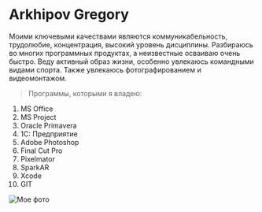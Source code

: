 # Arkhipov Gregory
Моими ключевыми качествами являются коммуникабельность, трудолюбие, концентрация, высокий уровень дисциплины. Разбираюсь во многих программных продуктах, а неизвестные осваиваю очень быстро. Веду активный образ жизни, особенно увлекаюсь командными видами спорта. Также увлекаюсь фотографированием и видеомонтажом.
>Программы, которыми я владею:
1. MS Office 
2. MS Project 
3. Oracle Primavera 
4. 1С: Предприятие
5. Adobe Photoshop  
6. Final Cut Pro
7. Pixelmator
8. SparkAR
9. Xcode
10. GIT

![Мое фото](img/image.png)